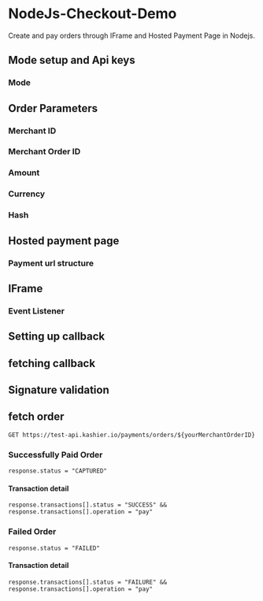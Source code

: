 # NodeJs-Checkout-Demo
Create and pay orders through IFrame and Hosted Payment Page in Nodejs.

## Mode setup and Api keys
### Mode

## Order Parameters
### Merchant ID
### Merchant Order ID 
### Amount
### Currency 
### Hash

## Hosted payment page 
### Payment url structure

## IFrame
### Event Listener

## Setting up callback

## fetching callback



## Signature validation

## fetch order
    GET https://test-api.kashier.io/payments/orders/${yourMerchantOrderID}

### Successfully Paid Order
    response.status = "CAPTURED"
    
#### Transaction detail
    response.transactions[].status = "SUCCESS" && response.transactions[].operation = "pay"
  
### Failed Order
    response.status = "FAILED"
    
#### Transaction detail
    response.transactions[].status = "FAILURE" && response.transactions[].operation = "pay"


